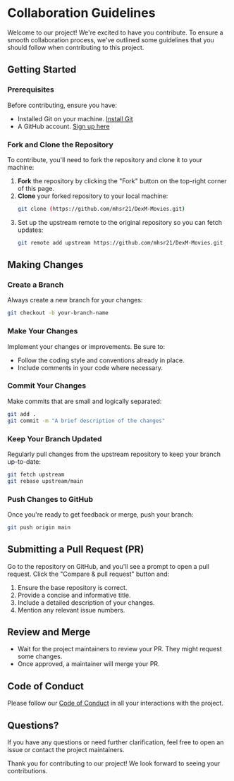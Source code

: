 
# Collaboration Guidelines

Welcome to our project! We're excited to have you contribute. To ensure a smooth collaboration process, we've outlined some guidelines that you should follow when contributing to this project.

## Getting Started

### Prerequisites

Before contributing, ensure you have:
- Installed Git on your machine. [Install Git](https://git-scm.com/book/en/v2/Getting-Started-Installing-Git)
- A GitHub account. [Sign up here](https://github.com/join)

### Fork and Clone the Repository

To contribute, you'll need to fork the repository and clone it to your machine:
1. **Fork** the repository by clicking the "Fork" button on the top-right corner of this page.
2. **Clone** your forked repository to your local machine:
   ```bash
   git clone (https://github.com/mhsr21/DexM-Movies.git)
   ```
3. Set up the upstream remote to the original repository so you can fetch updates:
   ```bash
   git remote add upstream https://github.com/mhsr21/DexM-Movies.git
   ```

## Making Changes

### Create a Branch

Always create a new branch for your changes:
```bash
git checkout -b your-branch-name
```

### Make Your Changes

Implement your changes or improvements. Be sure to:
- Follow the coding style and conventions already in place.
- Include comments in your code where necessary.

### Commit Your Changes

Make commits that are small and logically separated:
```bash
git add .
git commit -m "A brief description of the changes"
```

### Keep Your Branch Updated

Regularly pull changes from the upstream repository to keep your branch up-to-date:
```bash
git fetch upstream
git rebase upstream/main
```

### Push Changes to GitHub

Once you're ready to get feedback or merge, push your branch:
```bash
git push origin main
```

## Submitting a Pull Request (PR)

Go to the repository on GitHub, and you'll see a prompt to open a pull request. Click the "Compare & pull request" button and:
1. Ensure the base repository is correct.
2. Provide a concise and informative title.
3. Include a detailed description of your changes.
4. Mention any relevant issue numbers.

## Review and Merge

- Wait for the project maintainers to review your PR. They might request some changes.
- Once approved, a maintainer will merge your PR.

## Code of Conduct

Please follow our [Code of Conduct](CODE_OF_CONDUCT.md) in all your interactions with the project.

## Questions?

If you have any questions or need further clarification, feel free to open an issue or contact the project maintainers.

Thank you for contributing to our project! We look forward to seeing your contributions.
